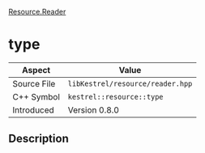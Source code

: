 [Resource.Reader](index)
# type
| Aspect | Value |
| --- | --- |
| Source File | `libKestrel/resource/reader.hpp` |
| C++ Symbol | `kestrel::resource::type` |
| Introduced | Version 0.8.0 |
## Description

